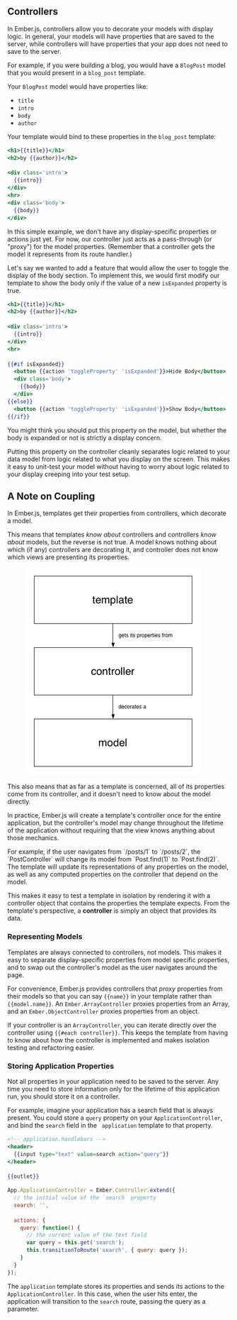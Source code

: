 ## Controllers

In Ember.js, controllers allow you to decorate your models with 
display logic. In general, your models will have properties that
are saved to the server, while controllers will have properties
that your app does not need to save to the server.

For example, if you were building a blog, you would have a
`BlogPost` model that you would present in a `blog_post` template.

Your `BlogPost` model would have properties like:

* `title`
* `intro`
* `body`
* `author`

Your template would bind to these properties in the `blog_post` 
template:

```handlebars
<h1>{{title}}</h1>
<h2>by {{author}}</h2>

<div class='intro'>
  {{intro}}
</div>
<hr>
<div class='body'>
  {{body}}
</div>
```

In this simple example, we don't have any display-specific properties
or actions just yet. For now, our controller just acts as a
pass-through (or "proxy") for the model properties. (Remember that
a controller gets the model it represents from its route handler.)

Let's say we wanted to add a feature that would allow the user to 
toggle the display of the body section. To implement this, we would
first modify our template to show the body only if the value of a 
new `isExpanded` property is true.

```handlebars
<h1>{{title}}</h1>
<h2>by {{author}}</h2>

<div class='intro'>
  {{intro}}
</div>
<hr>

{{#if isExpanded}}
  <button {{action 'toggleProperty' 'isExpanded'}}>Hide Body</button>
  <div class='body'>
    {{body}}
  </div>
{{else}}
  <button {{action 'toggleProperty' 'isExpanded'}}>Show Body</button>
{{/if}}
```

You might think you should put this property on the model, but 
whether the  body is expanded or not is strictly a display concern.

Putting this property on the controller cleanly separates logic
related to your data model from logic related to what you display
on the screen. This makes it easy to unit-test your model without
having to worry about logic related to your display creeping into
your test setup.

## A Note on Coupling

In Ember.js, templates get their properties from controllers, which
decorate a model.

This means that templates _know about_ controllers and controllers
_know about_ models, but the reverse is not true. A model knows
nothing about which (if any) controllers are decorating it, and
controller does not know which views are presenting its properties.

<figure>
  <img src="guides/controllers/images/objects.png">
</figure>

This also means that as far as a template is concerned, all of its
properties come from its controller, and it doesn't need to know
about the model directly.

In practice, Ember.js will create a template's controller once for
the entire application, but the controller's model may change
throughout the lifetime of the application without requiring that
the view knows anything about those mechanics.

<aside>
For example, if the user navigates from `/posts/1` to `/posts/2`,
the `PostController` will change its model from `Post.find(1)` to
`Post.find(2)`. The template will update its representations of any
properties on the model, as well as any computed properties on the
controller that depend on the model.
</aside>

This makes it easy to test a template in isolation by rendering it 
with a controller object that contains the properties the template
expects. From the template's perspective, a **controller** is simply
an object that provides its data.

### Representing Models

Templates are always connected to controllers, not models. This 
makes it easy to separate display-specific properties from model 
specific properties, and to swap out the controller's model as the
user navigates around the page.

For convenience, Ember.js provides controllers that _proxy_ 
properties from their models so that you can say `{{name}}` in your
template rather than `{{model.name}}`. An `Ember.ArrayController` 
proxies properties from an Array, and an `Ember.ObjectController` 
proxies properties from an object.

If your controller is an `ArrayController`, you can iterate directly
over the controller using `{{#each controller}}`. This keeps the
template from having to know about how the controller is implemented
and makes isolation testing and refactoring easier.

### Storing Application Properties

Not all properties in your application need to be saved to the 
server. Any time you need to store information only for the lifetime
of this application run, you should store it on a controller.

For example, imagine your application has a search field that
is always present. You could store a `query` property on your
`ApplicationController`, and bind the `search` field in the `
application` template to that property.

```handlebars
<!-- application.handlebars -->
<header>
  {{input type="text" value=search action="query"}}
</header>

{{outlet}}
```

```javascript
App.ApplicationController = Ember.Controller.extend({
  // the initial value of the `search` property
  search: '',

  actions: {
    query: function() {
      // the current value of the text field
      var query = this.get('search');
      this.transitionToRoute('search', { query: query });
    }
  }
});
```

The `application` template stores its properties and sends its 
actions to the `ApplicationController`. In this case, when the user
hits enter, the application will transition to the `search` route,
passing the query as a parameter.
